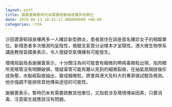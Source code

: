 ```yaml
---
layout: post
title: 謝展寰稱暫時仍未需要疏散祿泉樓其他單位
date: 2020-06-13 18:41:17.000000000 +08:00
categories: rthk
---
```


沙田瀝源邨祿泉樓再多一人確診新型肺炎，患者居住在該座首名確診女子的相鄰單位。新增患者多次檢測均呈陰性，檢驗支氣管分泌樣本才呈陽性。港大微生物學系講座教授袁國勇表示，令人懷疑空氣傳播有可能發生。

環境局副局長謝展寰表示，十分關注為何可能會有細微的帶病毒微粒出現，指肉眼所見喉管沒有明顯破損，懷疑渠管可能有難以見到的細微裂痕，在抽氣扇開啟後形成負壓，水點經裂痕抽出，變成細微粒，將會與港大及科大的專家做試驗及檢測。他亦強調不能排除其他傳染途徑的可能性。

謝展寰表示，暫時仍未有需要疏散其他單位，又指若涉及環境傳染因素，只要消毒、注意衛生就應該沒有問題。

